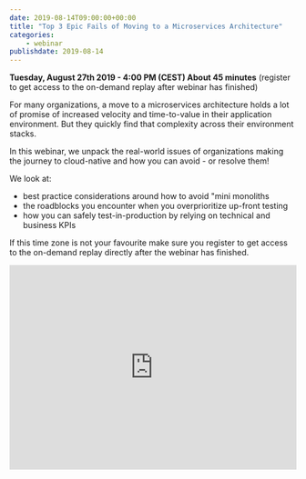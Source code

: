 ```yaml
---
date: 2019-08-14T09:00:00+00:00
title: "Top 3 Epic Fails of Moving to a Microservices Architecture"
categories:
    - webinar
publishdate: 2019-08-14
---
```


**Tuesday, August 27th 2019 - 4:00 PM (CEST) About 45 minutes** (register to get access to the on-demand replay after webinar has finished)

For many organizations, a move to a microservices architecture holds a lot of promise of increased velocity and
time-to-value in their application environment. But they quickly find that complexity across their environment stacks.

In this webinar, we unpack the real-world issues of organizations making the journey to cloud-native and how you can
avoid - or resolve them!

<!--more-->

We look at:

- best practice considerations around how to avoid "mini monoliths
- the roadblocks you encounter when you overprioritize up-front testing
- how you can safely test-in-production by relying on technical and business KPIs


If this time zone is not your favourite make sure you register to get access to the on-demand replay directly after the webinar has finished. 

<iframe width="100%" height="360" frameborder="0" src="https://app.livestorm.co/p/5177c1ab-4679-4736-98ad-c572e0a8e5d8/form"></iframe>

